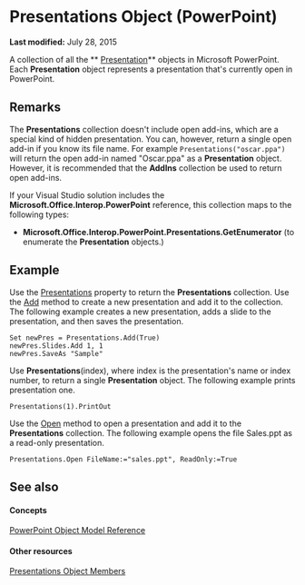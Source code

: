 
# Presentations Object (PowerPoint)

 **Last modified:** July 28, 2015

A collection of all the  ** [Presentation](ec75cf52-69f8-d35b-0a26-4a8da8a9683f.md)** objects in Microsoft PowerPoint. Each **Presentation** object represents a presentation that's currently open in PowerPoint.

## Remarks

The  **Presentations** collection doesn't include open add-ins, which are a special kind of hidden presentation. You can, however, return a single open add-in if you know its file name. For example `Presentations("oscar.ppa")` will return the open add-in named "Oscar.ppa" as a **Presentation** object. However, it is recommended that the **AddIns** collection be used to return open add-ins.

If your Visual Studio solution includes the  **Microsoft.Office.Interop.PowerPoint** reference, this collection maps to the following types:


-  **Microsoft.Office.Interop.PowerPoint.Presentations.GetEnumerator** (to enumerate the **Presentation** objects.)
    

## Example

Use the  [Presentations](d6f5f565-d593-e230-c3b9-2302bdd83644.md) property to return the **Presentations** collection. Use the [Add](9a09ad9b-c52d-9fd6-20ef-68b694596ed2.md) method to create a new presentation and add it to the collection. The following example creates a new presentation, adds a slide to the presentation, and then saves the presentation.


```
Set newPres = Presentations.Add(True) 
newPres.Slides.Add 1, 1 
newPres.SaveAs "Sample"
```

Use  **Presentations**(index), where index is the presentation's name or index number, to return a single  **Presentation** object. The following example prints presentation one.




```
Presentations(1).PrintOut
```

Use the  [Open](c19456ba-e5a8-83da-00ae-dd387e38febf.md) method to open a presentation and add it to the **Presentations** collection. The following example opens the file Sales.ppt as a read-only presentation.




```
Presentations.Open FileName:="sales.ppt", ReadOnly:=True
```


## See also


#### Concepts


 [PowerPoint Object Model Reference](00acd64a-5896-0459-39af-98df2849849e.md)
#### Other resources


 [Presentations Object Members](b113aad2-7236-40a6-8c21-8217feff0d6b.md)
